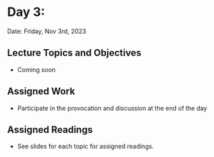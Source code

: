 # Day 3: 

Date: Friday, Nov 3rd, 2023 

## Lecture Topics and Objectives
- Coming soon 

## Assigned Work
- Participate in the provocation and discussion at the end of the day 

## Assigned Readings
- See slides for each topic for assigned readings.




